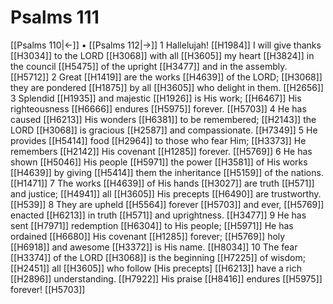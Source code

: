 # Psalms 111
[[Psalms 110|←]] • [[Psalms 112|→]]
1 Hallelujah! [[H1984]] I will give thanks [[H3034]] to the LORD [[H3068]] with all [[H3605]] my heart [[H3824]] in the council [[H5475]] of the upright [[H3477]] and in the assembly. [[H5712]] 
2 Great [[H1419]] are the works [[H4639]] of the LORD; [[H3068]] they are pondered [[H1875]] by all [[H3605]] who delight in them. [[H2656]] 
3 Splendid [[H1935]] and majestic [[H1926]] is His work; [[H6467]] His righteousness [[H6666]] endures [[H5975]] forever. [[H5703]] 
4 He has caused [[H6213]] His wonders [[H6381]] to be remembered; [[H2143]] the LORD [[H3068]] is gracious [[H2587]] and compassionate. [[H7349]] 
5 He provides [[H5414]] food [[H2964]] to those who fear Him; [[H3373]] He remembers [[H2142]] His covenant [[H1285]] forever. [[H5769]] 
6 He has shown [[H5046]] His people [[H5971]] the power [[H3581]] of His works [[H4639]] by giving [[H5414]] them  the inheritance [[H5159]] of the nations. [[H1471]] 
7 The works [[H4639]] of His hands [[H3027]] are truth [[H571]] and justice; [[H4941]] all [[H3605]] His precepts [[H6490]] are trustworthy. [[H539]] 
8 They are upheld [[H5564]] forever [[H5703]] and ever, [[H5769]] enacted [[H6213]] in truth [[H571]] and uprightness. [[H3477]] 
9 He has sent [[H7971]] redemption [[H6304]] to His people; [[H5971]] He has ordained [[H6680]] His covenant [[H1285]] forever; [[H5769]] holy [[H6918]] and awesome [[H3372]] is His name. [[H8034]] 
10 The fear [[H3374]] of the LORD [[H3068]] is the beginning [[H7225]] of wisdom; [[H2451]] all [[H3605]] who follow [His precepts] [[H6213]] have a rich [[H2896]] understanding. [[H7922]] His praise [[H8416]] endures [[H5975]] forever! [[H5703]] 
